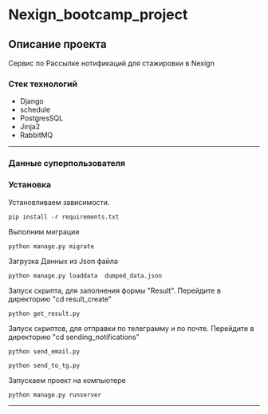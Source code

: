 # Nexign_bootcamp_project
## Описание проекта

Сервис по Рассылке нотификаций для стажировки в Nexign

### Стек технологий

- Django
- schedule
- PostgresSQL
- Jinja2
- RabbitMQ
---
### Данные суперпользователя

### Установка

Установливаем зависимости.

```
pip install -r requirements.txt
```

Выполним миграции

```
python manage.py migrate
```

Загрузка Данных из Json файла

```
python manage.py loaddata  dumped_data.json
```

Запуск скрипта, для заполнения формы "Result". Перейдите в директорию "cd result_create" 

```
python get_result.py
```

Запуск скриптов, для отправки по телеграмму и по почте.  Перейдите в директорию "cd sending_notifications"

```
python send_email.py
```

```
python send_to_tg.py
```

Запускаем проект на компьютере

```
python manage.py runserver 
```

---
